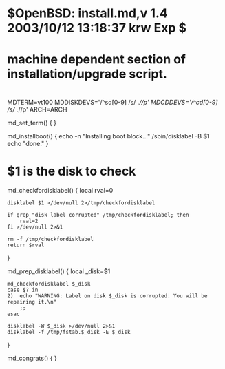 #	$OpenBSD: install.md,v 1.4 2003/10/12 13:18:37 krw Exp $
#
# machine dependent section of installation/upgrade script.
#

MDTERM=vt100
MDDISKDEVS='/^sd[0-9] /s/ .*//p'
MDCDDEVS='/^cd[0-9] /s/ .*//p'
ARCH=ARCH

md_set_term() {
}

md_installboot() {
	echo -n "Installing boot block..."
	/sbin/disklabel -B $1
	echo "done."
}

# $1 is the disk to check
md_checkfordisklabel() {
	local rval=0

	disklabel $1 >/dev/null 2>/tmp/checkfordisklabel

	if grep "disk label corrupted" /tmp/checkfordisklabel; then
		rval=2
	fi >/dev/null 2>&1

	rm -f /tmp/checkfordisklabel
	return $rval
}

md_prep_disklabel() {
	local _disk=$1

	md_checkfordisklabel $_disk
	case $? in
	2)	echo "WARNING: Label on disk $_disk is corrupted. You will be repairing it.\n"
		;;
	esac

	disklabel -W $_disk >/dev/null 2>&1
	disklabel -f /tmp/fstab.$_disk -E $_disk
}

md_congrats() {
}
